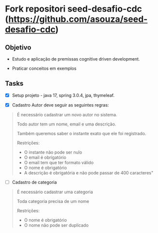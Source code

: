 # Fork repositori seed-desafio-cdc (https://github.com/asouza/seed-desafio-cdc)



## Objetivo

- Estudo e aplicação de premissas cognitive driven development.

- Praticar conceitos em exemplos


## Tasks

- [x] Setup projeto - java 17, spring 3.0.4, jpa, thymeleaf.

- [x]  Cadastro Autor deve seguir as seguintes regras:

 > É necessário cadastrar um novo autor no sistema. 
 > 
 >  Todo autor tem um nome, email e uma descrição. 
 >  
 >   Também queremos saber o instante exato que ele foi registrado.
 > 
 >  Restrições:
 > 
 >  - O instante não pode ser nulo
 >  - O email é obrigatório
 >  - O email tem que ter formato válido
 >  - O nome é obrigatório
 >  - A descrição é obrigatória e não pode passar de 400 caracteres"

- [ ] Cadastro de categoria

> É necessário cadastrar uma  categoria
> 
> Toda categoria precisa de um nome
> 
> Restrições:
> 
> - O nome é obrigatório
> - O nome não pode ser duplicado